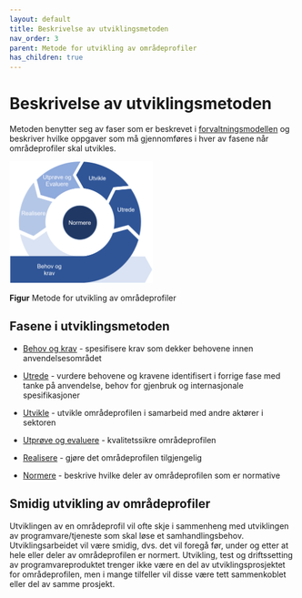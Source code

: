 ```yaml
---
layout: default
title: Beskrivelse av utviklingsmetoden
nav_order: 3
parent: Metode for utvikling av områdeprofiler
has_children: true
---
```


# Beskrivelse av utviklingsmetoden

Metoden benytter seg av faser som er beskrevet i [forvaltningsmodellen](https://ehelse.no/publikasjoner/forvaltningsmodell-for-normerende-produkter-fra-direktoratet-for-e-helse) og beskriver hvilke oppgaver som må gjennomføres i hver av fasene når områdeprofiler skal utvikles.
  
<img src="../../images/no-domain-metode.png" alt="Metode for utvikling av områdeprofiler" width="50%" />

**Figur** Metode for utvikling av områdeprofiler

## Fasene i utviklingsmetoden

- [Behov og krav](behov-og-krav.md) - spesifisere krav som dekker behovene innen anvendelsesområdet

- [Utrede](utrede.md) - vurdere behovene og kravene identifisert i forrige fase med tanke på anvendelse, behov for gjenbruk og internasjonale spesifikasjoner

- [Utvikle](utvikle.md) - utvikle områdeprofilen i samarbeid med andre aktører i sektoren

- [Utprøve og evaluere](utprøve-og-evaluere.md) - kvalitetssikre områdeprofilen

- [Realisere](realisere.md) - gjøre det områdeprofilen tilgjengelig

- [Normere](normere.md) - beskrive hvilke deler av områdeprofilen som er normative

## Smidig utvikling av områdeprofiler  

Utviklingen av en områdeprofil vil ofte skje i sammenheng med utviklingen av programvare/tjeneste som skal løse et samhandlingsbehov. Utviklingsarbeidet vil være smidig, dvs. det vil foregå før, under og etter at hele eller deler av områdeprofilen er normert. Utvikling, test og driftssetting av programvareproduktet trenger ikke være en del av utviklingsprosjektet for områdeprofilen, men i mange tilfeller vil disse være tett sammenkoblet eller del av samme prosjekt.


